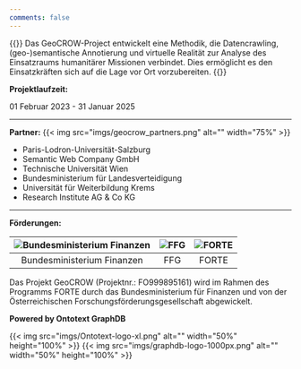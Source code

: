 ```yaml
---
comments: false
---
```


{{<justify>}}
Das GeoCROW-Project entwickelt eine Methodik, die Datencrawling, (geo-)semantische Annotierung und virtuelle Realität zur Analyse des Einsatzraums humanitärer Missionen verbindet. Dies ermöglicht es den Einsatzkräften sich auf die Lage vor Ort vorzubereiten.
{{</justify>}}

**Projektlaufzeit:**

01 Februar 2023 - 31 Januar 2025

---

**Partner:**
{{< img src="imgs/geocrow_partners.png" alt="" width="75%" >}}

- Paris-Lodron-Universität-Salzburg
- Semantic Web Company GmbH
- Technische Universität Wien
- Bundesministerium für Landesverteidigung
- Universität für Weiterbildung Krems
- Research Institute AG & Co KG

---

**Förderungen:**

| ![Bundesministerium Finanzen](imgs/bundesministerium_finanzen.jpg) | ![FFG](imgs/ffg_logo.svg) | ![FORTE](imgs/forte_logo_cutout.jpg) |
| :----------------------------------------------------------------: | :-----------------------: | :----------------------------------: |
|                     Bundesministerium Finanzen                     |            FFG            |                FORTE                 |

Das Projekt GeoCROW (Projektnr.: FO999895161) wird im Rahmen des Programms FORTE durch das Bundesministerium für Finanzen und von der Österreichischen Forschungsförderungsgesellschaft abgewickelt.

**Powered by Ontotext GraphDB**

{{< img src="imgs/Ontotext-logo-xl.png" alt="" width="50%" height="100%" >}}
{{< img src="imgs/graphdb-logo-1000px.png" alt="" width="50%" height="100%" >}}
